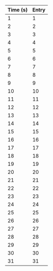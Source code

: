 | Time (s) | Entry |
|----------|-------|
| 1        | 1     |
| 2        | 2     |
| 3        | 3     |
| 4        | 4     |
| 5        | 5     |
| 6        | 6     |
| 7        | 7     |
| 8        | 8     |
| 9        | 9     |
| 10       | 10    |
| 11       | 11    |
| 12       | 12    |
| 13       | 13    |
| 14       | 14    |
| 15       | 15    |
| 16       | 16    |
| 17       | 17    |
| 18       | 18    |
| 19       | 19    |
| 20       | 20    |
| 21       | 21    |
| 22       | 22    |
| 23       | 23    |
| 24       | 24    |
| 25       | 25    |
| 26       | 26    |
| 27       | 27    |
| 28       | 28    |
| 29       | 29    |
| 30       | 30    |
| 31       | 31    |
